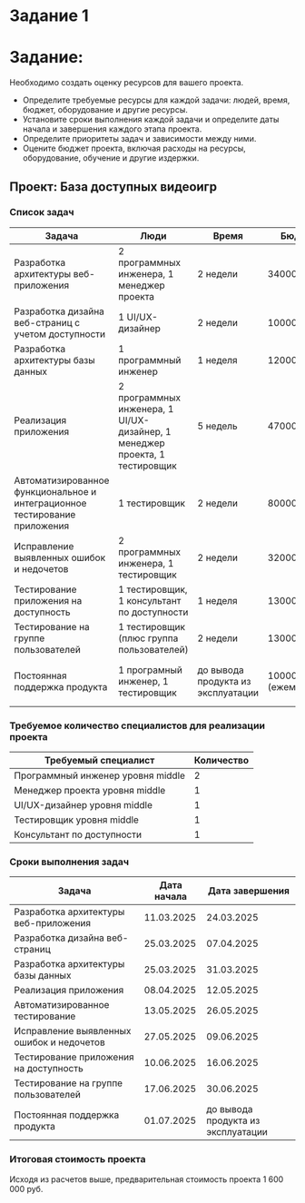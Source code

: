 # Задание 1

# Задание:

Необходимо создать оценку ресурсов для вашего проекта.

- Определите требуемые ресурсы для каждой задачи: людей, время, бюджет, оборудование и другие ресурсы.
- Установите сроки выполнения каждой задачи и определите даты начала и завершения каждого этапа проекта.
- Определите приоритеты задач и зависимости между ними.
- Оцените бюджет проекта, включая расходы на ресурсы, оборудование, обучение и другие издержки.

## Проект: База доступных видеоигр

### Список задач
| Задача | Люди | Время | Бюджет | Приоритет | Зависимость |
|--------|------|-------|--------|-----------|-------------|
| Разработка архитектуры веб-приложения | 2 программных инженера, 1 менеджер проекта | 2 недели | 340000 руб. | Высокий | нет |
| Разработка дизайна веб-страниц с учетом доступности | 1 UI/UX-дизайнер | 2 недели | 100000 руб. | Высокий | зависит от завершения задачи 1 |
| Разработка архитектуры базы данных | 1 программный инженер | 1 неделя | 120000 руб. | Средний | зависит от завершения задачи 1 |
| Реализация приложения | 2 программных инженера, 1 UI/UX-дизайнер, 1 менеджер проекта, 1 тестировщик | 5 недель | 470000 руб. | Высокий | зависит от завершения задач 2 и 3 |
| Автоматизированное функциональное и интеграционное тестирование приложения | 1 тестировщик | 2 недели | 80000 руб. | Средний | зависит от завершения задачи 4 |
| Исправление выявленных ошибок и недочетов | 2 программных инженера, 1 тестировщик | 2 недели | 320000 руб. | Высокий | зависит от завершения задачи 5 |
| Тестирование приложения на доступность | 1 тестировщик, 1 консультант по доступности | 1 неделя | 130000 руб. | Средний | зависит от завершения задачи 5 |
| Тестирование на группе пользователей | 1 тестировщик (плюс группа пользователей) | 2 недели | 130000 руб. | Средний | зависит от завершения задач 5 и 6 |
| Постоянная поддержка продукта | 1 програмный инженер, 1 тестировщик | до вывода продукта из эксплуатации | 100000 руб.* (ежемесячно) | Низкий | зависит от того, реализован ли проект |

### Требуемое количество специалистов для реализации проекта
| Требуемый специалист           | Количество |
|-------------------------|------------|
| Программный инженер уровня middle      | 2          |
| Менеджер проекта уровня middle        | 1          |
| UI/UX-дизайнер уровня middle         | 1          |
| Тестировщик уровня middle            | 1          |
| Консультант по доступности | 1        |

### Сроки выполнения задач
| Задача | Дата начала | Дата завершения |
|--------|-------------|-----------------|
| Разработка архитектуры веб-приложения | 11.03.2025 | 24.03.2025 |
| Разработка дизайна веб-страниц | 25.03.2025 | 07.04.2025 |
| Разработка архитектуры базы данных | 25.03.2025 | 31.03.2025 |
| Реализация приложения | 08.04.2025 | 12.05.2025 |
| Автоматизированное тестирование | 13.05.2025 | 26.05.2025 |
| Исправление выявленных ошибок и недочетов | 27.05.2025 | 09.06.2025 |
| Тестирование приложения на доступность | 10.06.2025 | 16.06.2025 |
| Тестирование на группе пользователей | 17.06.2025 | 30.06.2025 |
| Постоянная поддержка продукта | 01.07.2025 | до вывода продукта из эксплуатации |

### Итоговая стоимость проекта
Исходя из расчетов выше, предварительная стоимость проекта 1 600 000 руб.
